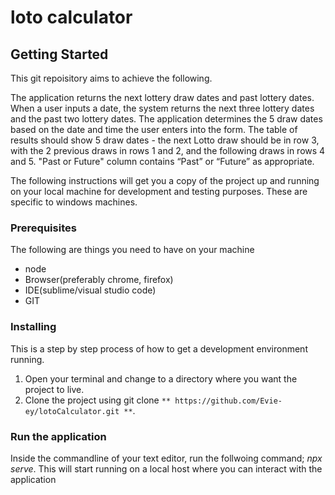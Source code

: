 # loto calculator
## Getting Started

This git repoisitory aims to achieve the following.

The application returns the next lottery draw dates and past lottery dates.
When a user inputs a date, the system returns the next three lottery dates and the past two lottery dates.
The application determines the 5 draw dates based on the date and time the user enters into the form.
The table of results should show 5 draw dates - the next Lotto draw should be in row 3, with the 2 previous draws in rows 1 and 2, and the
following draws in rows 4 and 5.
"Past or Future" column contains “Past” or “Future” as appropriate.


The following instructions will get you a copy of the project up and running on your local machine for development and testing purposes. These are specific to windows machines.

### Prerequisites

The following are things you need to have on your machine
* node
* Browser(preferably chrome, firefox)
* IDE(sublime/visual studio code)
* GIT

### Installing
This is a step by step process of how to get a development environment running.
1. Open your terminal and change to a directory where you want the project to live.
2. Clone the project using git clone `** https://github.com/Evie-ey/lotoCalculator.git **`.

### Run the application
Inside the commandline of your text editor, run the follwoing command;
*npx serve*.
This will start running on a local host where you can interact with the application

